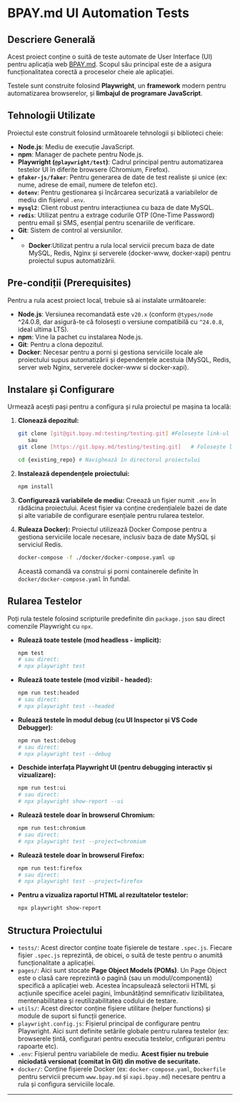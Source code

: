 # BPAY.md UI Automation Tests

## Descriere Generală

Acest proiect conține o suită de teste automate de User Interface (UI) pentru aplicația web [BPAY.md](https://www.bpay.md/). Scopul său principal este de a asigura funcționalitatea corectă a proceselor cheie ale aplicației.

Testele sunt construite folosind **Playwright**, un **framework** modern pentru automatizarea browserelor, și **limbajul de programare JavaScript**.

## Tehnologii Utilizate

Proiectul este construit folosind următoarele tehnologii și biblioteci cheie:

* **Node.js**: Mediu de execuție JavaScript.
* **npm**: Manager de pachete pentru Node.js.
* **Playwright (`@playwright/test`)**: Cadrul principal pentru automatizarea testelor UI în diferite browsere (Chromium, Firefox).
* **`@faker-js/faker`**: Pentru generarea de date de test realiste și unice (ex: nume, adrese de email, numere de telefon etc).
* **`dotenv`**: Pentru gestionarea și încărcarea securizată a variabilelor de mediu din fișierul `.env`.
* **`mysql2`**: Client robust pentru interacțiunea cu baza de date MySQL.
* **`redis`**: Utilizat pentru a extrage codurile OTP (One-Time Password) pentru email și SMS, esențial pentru scenariile de verificare. 
* **Git**: Sistem de control al versiunilor.
* * **Docker**:Utilizat pentru a rula local servicii precum baza de date MySQL, Redis, Nginx și serverele (docker-www, docker-xapi) pentru proiectul supus automatizării.

## Pre-condiții (Prerequisites)

Pentru a rula acest proiect local, trebuie să ai instalate următoarele:

* **Node.js**: Versiunea recomandată este `v20.x` (conform `@types/node` ^24.0.8, dar asigură-te că folosești o versiune compatibilă cu `^24.0.8`, ideal ultima LTS).
* **npm**: Vine la pachet cu instalarea Node.js.
* **Git**: Pentru a clona depozitul.
* **Docker**: Necesar pentru a porni și gestiona serviciile locale ale proiectului supus automatizării și dependențele acestuia (MySQL, Redis, server web Nginx, serverele docker-www si docker-xapi).

## Instalare și Configurare

Urmează acești pași pentru a configura și rula proiectul pe mașina ta locală:

1.  **Clonează depozitul:**
    ```bash
    git clone [git@git.bpay.md:testing/testing.git] #Folosește link-ul tău SSH
       sau
    git clone [https://git.bpay.md/testing/testing.git]   # Folosește link-ul tău HTTPS
    
    cd {existing_repo} # Navighează în directorul proiectului
    ```

2.  **Instalează dependențele proiectului:**
    ```bash
    npm install
    ```

3.  **Configurează variabilele de mediu:**
    Creează un fișier numit `.env` în rădăcina proiectului. Acest fișier va conține credențialele bazei de date și alte variabile de configurare esențiale pentru rularea testelor.
   
4.  **Ruleaza Docker):**
    Proiectul utilizează Docker Compose pentru a gestiona serviciile locale necesare, inclusiv baza de date MySQL și serviciul Redis.

    ```bash
    docker-compose -f ./docker/docker-compose.yaml up
    ```
    Această comandă va construi și porni containerele definite în `docker/docker-compose.yaml` în fundal. 

## Rularea Testelor

Poți rula testele folosind scripturile predefinite din `package.json` sau direct comenzile Playwright cu `npx`.

* **Rulează toate testele (mod headless - implicit):**
    ```bash
    npm test
    # sau direct:
    # npx playwright test
    ```

* **Rulează toate testele (mod vizibil - headed):**
    ```bash
    npm run test:headed
    # sau direct:
    # npx playwright test --headed
    ```

* **Rulează testele în modul debug (cu UI Inspector și VS Code Debugger):**
    ```bash
    npm run test:debug
    # sau direct:
    # npx playwright test --debug
    ```

* **Deschide interfața Playwright UI (pentru debugging interactiv și vizualizare):**
    ```bash
    npm run test:ui
    # sau direct:
    # npx playwright show-report --ui
    ```

* **Rulează testele doar în browserul Chromium:**
    ```bash
    npm run test:chromium
    # sau direct:
    # npx playwright test --project=chromium
    ```

* **Rulează testele doar în browserul Firefox:**
    ```bash
    npm run test:firefox
    # sau direct:
    # npx playwright test --project=firefox
    ```

* **Pentru a vizualiza raportul HTML al rezultatelor testelor:**
    ```bash
    npx playwright show-report
    ```

## Structura Proiectului

* `tests/`: Acest director conține toate fișierele de testare `.spec.js`. Fiecare fișier `.spec.js` reprezintă, de obicei, o suită de teste pentru o anumită funcționalitate a aplicației.
* `pages/`: Aici sunt stocate **Page Object Models (POMs)**. Un Page Object este o clasă care reprezintă o pagină (sau un modul/componentă) specifică a aplicației web. Acestea încapsulează selectorii HTML și acțiunile specifice acelei pagini, îmbunătățind semnificativ lizibilitatea, mentenabilitatea și reutilizabilitatea codului de testare.
* `utils/`: Acest director conține fișiere utilitare (helper functions) și module de suport si funcții generice. 
* `playwright.config.js`: Fișierul principal de configurare pentru Playwright. Aici sunt definite setările globale pentru rularea testelor (ex: browserele țintă, configurari pentru executia testelor, cnfigurari pentru rapoarte etc).
* `.env`: Fișierul pentru variabilele de mediu. **Acest fișier nu trebuie niciodată versionat (comitat în Git) din motive de securitate.**
* `docker/`: Conține fișierele Docker (ex: `docker-compose.yaml`, `Dockerfile` pentru servicii precum `www.bpay.md` și `xapi.bpay.md`) necesare pentru a rula și configura serviciile locale.
---
